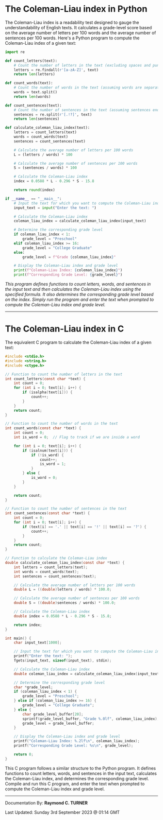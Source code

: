 # The Coleman-Liau index in Python
The Coleman-Liau index is a readability test designed to gauge the understandability of English texts. It calculates a grade-level score based on the average number of letters per 100 words and the average number of sentences per 100 words. Here's a Python program to compute the Coleman-Liau index of a given text:

```python
import re

def count_letters(text):
    # Count the number of letters in the text (excluding spaces and punctuation)
    letters = re.findall(r'[a-zA-Z]', text)
    return len(letters)

def count_words(text):
    # Count the number of words in the text (assuming words are separated by spaces)
    words = text.split()
    return len(words)

def count_sentences(text):
    # Count the number of sentences in the text (assuming sentences end with ".", "!", or "?")
    sentences = re.split(r'[.!?]', text)
    return len(sentences)

def calculate_coleman_liau_index(text):
    letters = count_letters(text)
    words = count_words(text)
    sentences = count_sentences(text)

    # Calculate the average number of letters per 100 words
    L = (letters / words) * 100

    # Calculate the average number of sentences per 100 words
    S = (sentences / words) * 100

    # Calculate the Coleman-Liau index
    index = 0.0588 * L - 0.296 * S - 15.8

    return round(index)

if __name__ == "__main__":
    # Input the text for which you want to compute the Coleman-Liau index
    input_text = input("Enter the text: ")

    # Calculate the Coleman-Liau index
    coleman_liau_index = calculate_coleman_liau_index(input_text)

    # Determine the corresponding grade level
    if coleman_liau_index < 1:
        grade_level = "Preschool"
    elif coleman_liau_index >= 16:
        grade_level = "College Graduate"
    else:
        grade_level = f"Grade {coleman_liau_index}"

    # Display the Coleman-Liau index and grade level
    print(f"Coleman-Liau Index: {coleman_liau_index}")
    print(f"Corresponding Grade Level: {grade_level}")
```

*This program defines functions to count letters, words, and sentences in the input text and then calculates the Coleman-Liau index using the specified formula. It also determines the corresponding grade level based on the index. Simply run the program and enter the text when prompted to compute the Coleman-Liau index and grade level.*


---

# The Coleman-Liau index in C

The equivalent C program to calculate the Coleman-Liau index of a given text:

```c
#include <stdio.h>
#include <string.h>
#include <ctype.h>

// Function to count the number of letters in the text
int count_letters(const char *text) {
    int count = 0;
    for (int i = 0; text[i]; i++) {
        if (isalpha(text[i])) {
            count++;
        }
    }
    return count;
}

// Function to count the number of words in the text
int count_words(const char *text) {
    int count = 0;
    int is_word = 0;  // Flag to track if we are inside a word

    for (int i = 0; text[i]; i++) {
        if (isalnum(text[i])) {
            if (!is_word) {
                count++;
                is_word = 1;
            }
        } else {
            is_word = 0;
        }
    }

    return count;
}

// Function to count the number of sentences in the text
int count_sentences(const char *text) {
    int count = 0;
    for (int i = 0; text[i]; i++) {
        if (text[i] == '.' || text[i] == '!' || text[i] == '?') {
            count++;
        }
    }
    return count;
}

// Function to calculate the Coleman-Liau index
double calculate_coleman_liau_index(const char *text) {
    int letters = count_letters(text);
    int words = count_words(text);
    int sentences = count_sentences(text);

    // Calculate the average number of letters per 100 words
    double L = ((double)letters / words) * 100.0;

    // Calculate the average number of sentences per 100 words
    double S = ((double)sentences / words) * 100.0;

    // Calculate the Coleman-Liau index
    double index = 0.0588 * L - 0.296 * S - 15.8;

    return index;
}

int main() {
    char input_text[1000];

    // Input the text for which you want to compute the Coleman-Liau index
    printf("Enter the text: ");
    fgets(input_text, sizeof(input_text), stdin);

    // Calculate the Coleman-Liau index
    double coleman_liau_index = calculate_coleman_liau_index(input_text);

    // Determine the corresponding grade level
    char *grade_level;
    if (coleman_liau_index < 1) {
        grade_level = "Preschool";
    } else if (coleman_liau_index >= 16) {
        grade_level = "College Graduate";
    } else {
        char grade_level_buffer[20];
        sprintf(grade_level_buffer, "Grade %.0lf", coleman_liau_index);
        grade_level = grade_level_buffer;
    }

    // Display the Coleman-Liau index and grade level
    printf("Coleman-Liau Index: %.2lf\n", coleman_liau_index);
    printf("Corresponding Grade Level: %s\n", grade_level);

    return 0;
}
```

This C program follows a similar structure to the Python program. It defines functions to count letters, words, and sentences in the input text, calculates the Coleman-Liau index, and determines the corresponding grade level. Compile and run this C program, and enter the text when prompted to compute the Coleman-Liau index and grade level.


---

Documentation By: **Raymond C. TURNER**

Last Updated: Sunday 3rd September 2023 @ 01:14 GMT